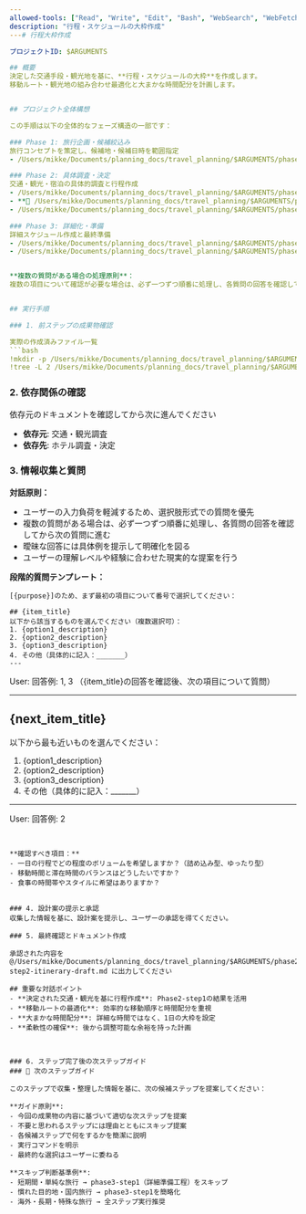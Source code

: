 ```yaml
---
allowed-tools: ["Read", "Write", "Edit", "Bash", "WebSearch", "WebFetch", "mcp__booking-fetcher__fetch_bookingcom_hotels", "TodoWrite"]
description: "行程・スケジュールの大枠作成"
---# 行程大枠作成

プロジェクトID: $ARGUMENTS

## 概要
決定した交通手段・観光地を基に、**行程・スケジュールの大枠**を作成します。
移動ルート・観光地の組み合わせ最適化と大まかな時間配分を計画します。


## プロジェクト全体構想

この手順は以下の全体的なフェーズ構造の一部です：

### Phase 1: 旅行企画・候補絞込み
旅行コンセプトを策定し、候補地・候補日時を範囲指定
- /Users/mikke/Documents/planning_docs/travel_planning/$ARGUMENTS/phase1-step1-planning.md # 旅行企画・候補絞込み

### Phase 2: 具体調査・決定
交通・観光・宿泊の具体的調査と行程作成
- /Users/mikke/Documents/planning_docs/travel_planning/$ARGUMENTS/phase2-step1-transport-sightseeing.md # 交通・観光調査
- **🎯 /Users/mikke/Documents/planning_docs/travel_planning/$ARGUMENTS/phase2-step2-itinerary-draft.md** # 行程大枠作成 ← **現在のステップ**
- /Users/mikke/Documents/planning_docs/travel_planning/$ARGUMENTS/phase2-step3-hotel-search.md # ホテル調査・決定

### Phase 3: 詳細化・準備
詳細スケジュール作成と最終準備
- /Users/mikke/Documents/planning_docs/travel_planning/$ARGUMENTS/phase3-step1-schedule-detail.md # 詳細スケジュール検討
- /Users/mikke/Documents/planning_docs/travel_planning/$ARGUMENTS/phase3-step2-final-prep.md # 最終準備・持ち物チェック


**複数の質問がある場合の処理原則**：
複数の項目について確認が必要な場合は、必ず一つずつ順番に処理し、各質問の回答を確認してから次の質問に進む。一度に全ての質問を提示することは避け、段階的なアプローチを取る。


## 実行手順

### 1. 前ステップの成果物確認

実際の作成済みファイル一覧
```bash
!mkdir -p /Users/mikke/Documents/planning_docs/travel_planning/$ARGUMENTS
!tree -L 2 /Users/mikke/Documents/planning_docs/travel_planning/$ARGUMENTS | ls -l /Users/mikke/Documents/planning_docs/travel_planning/$ARGUMENTS
```

### 2. 依存関係の確認

依存元のドキュメントを確認してから次に進んでください


- **依存元**: 交通・観光調査
- **依存先**: ホテル調査・決定
### 3. 情報収集と質問

**対話原則：**
- ユーザーの入力負荷を軽減するため、選択肢形式での質問を優先
- 複数の質問がある場合は、必ず一つずつ順番に処理し、各質問の回答を確認してから次の質問に進む
- 曖昧な回答には具体例を提示して明確化を図る
- ユーザーの理解レベルや経験に合わせた現実的な提案を行う

**段階的質問テンプレート：**
```
[{purpose}]のため、まず最初の項目について番号で選択してください：

## {item_title}
以下から該当するものを選んでください（複数選択可）：
1. {option1_description}
2. {option2_description}
3. {option3_description}
4. その他（具体的に記入：_______）
---
```

User: 回答例: 1, 3
（{item_title}の回答を確認後、次の項目について質問）

---

## {next_item_title}
以下から最も近いものを選んでください：
1. {option1_description}
2. {option2_description}
3. {option3_description}
4. その他（具体的に記入：_______）

---
User: 回答例: 2
```


**確認すべき項目：**
- 一日の行程でどの程度のボリュームを希望しますか？（詰め込み型、ゆったり型）
- 移動時間と滞在時間のバランスはどうしたいですか？
- 食事の時間帯やスタイルに希望はありますか？


### 4. 設計案の提示と承認
収集した情報を基に、設計案を提示し、ユーザーの承認を得てください。

### 5. 最終確認とドキュメント作成

承認された内容を @/Users/mikke/Documents/planning_docs/travel_planning/$ARGUMENTS/phase2-step2-itinerary-draft.md に出力してください

## 重要な対話ポイント
- **決定された交通・観光を基に行程作成**: Phase2-step1の結果を活用
- **移動ルートの最適化**: 効率的な移動順序と時間配分を重視
- **大まかな時間配分**: 詳細な時間ではなく、1日の大枠を設定
- **柔軟性の確保**: 後から調整可能な余裕を持った計画



### 6. ステップ完了後の次ステップガイド
### 🚀 次のステップガイド

このステップで収集・整理した情報を基に、次の候補ステップを提案してください：

**ガイド原則**:
- 今回の成果物の内容に基づいて適切な次ステップを提案
- 不要と思われるステップには理由とともにスキップ提案
- 各候補ステップで何をするかを簡潔に説明
- 実行コマンドを明示
- 最終的な選択はユーザーに委ねる

**スキップ判断基準例**:
- 短期間・単純な旅行 → phase3-step1（詳細準備工程）をスキップ
- 慣れた目的地・国内旅行 → phase3-step1を簡略化
- 海外・長期・特殊な旅行 → 全ステップ実行推奨


